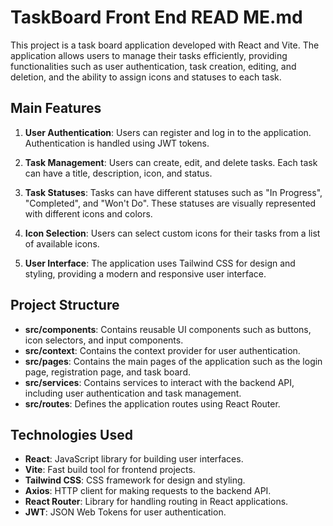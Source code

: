 # TaskBoard Front End READ ME.md

This project is a task board application developed with React and Vite. The application allows users to manage their tasks efficiently, providing functionalities such as user authentication, task creation, editing, and deletion, and the ability to assign icons and statuses to each task.
## Main Features

1. **User Authentication**: Users can register and log in to the application. Authentication is handled using JWT tokens.
    
2. **Task Management**: Users can create, edit, and delete tasks. Each task can have a title, description, icon, and status.
    
3. **Task Statuses**: Tasks can have different statuses such as "In Progress", "Completed", and "Won't Do". These statuses are visually represented with different icons and colors.
    
4. **Icon Selection**: Users can select custom icons for their tasks from a list of available icons.
    
5. **User Interface**: The application uses Tailwind CSS for design and styling, providing a modern and responsive user interface.
## Project Structure
- **src/components**: Contains reusable UI components such as buttons, icon selectors, and input components.
- **src/context**: Contains the context provider for user authentication.
- **src/pages**: Contains the main pages of the application such as the login page, registration page, and task board.
- **src/services**: Contains services to interact with the backend API, including user authentication and task management.
- **src/routes**: Defines the application routes using React Router.
## Technologies Used

- **React**: JavaScript library for building user interfaces.
- **Vite**: Fast build tool for frontend projects.
- **Tailwind CSS**: CSS framework for design and styling.
- **Axios**: HTTP client for making requests to the backend API.
- **React Router**: Library for handling routing in React applications.
- **JWT**: JSON Web Tokens for user authentication.